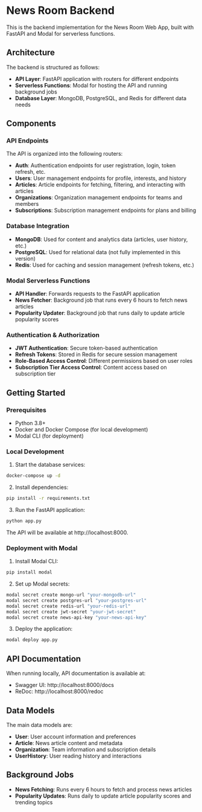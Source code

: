 # News Room Backend

This is the backend implementation for the News Room Web App, built with FastAPI and Modal for serverless functions.

## Architecture

The backend is structured as follows:

- **API Layer**: FastAPI application with routers for different endpoints
- **Serverless Functions**: Modal for hosting the API and running background jobs
- **Database Layer**: MongoDB, PostgreSQL, and Redis for different data needs

## Components

### API Endpoints

The API is organized into the following routers:

- **Auth**: Authentication endpoints for user registration, login, token refresh, etc.
- **Users**: User management endpoints for profile, interests, and history
- **Articles**: Article endpoints for fetching, filtering, and interacting with articles
- **Organizations**: Organization management endpoints for teams and members
- **Subscriptions**: Subscription management endpoints for plans and billing

### Database Integration

- **MongoDB**: Used for content and analytics data (articles, user history, etc.)
- **PostgreSQL**: Used for relational data (not fully implemented in this version)
- **Redis**: Used for caching and session management (refresh tokens, etc.)

### Modal Serverless Functions

- **API Handler**: Forwards requests to the FastAPI application
- **News Fetcher**: Background job that runs every 6 hours to fetch news articles
- **Popularity Updater**: Background job that runs daily to update article popularity scores

### Authentication & Authorization

- **JWT Authentication**: Secure token-based authentication
- **Refresh Tokens**: Stored in Redis for secure session management
- **Role-Based Access Control**: Different permissions based on user roles
- **Subscription Tier Access Control**: Content access based on subscription tier

## Getting Started

### Prerequisites

- Python 3.8+
- Docker and Docker Compose (for local development)
- Modal CLI (for deployment)

### Local Development

1. Start the database services:

```bash
docker-compose up -d
```

2. Install dependencies:

```bash
pip install -r requirements.txt
```

3. Run the FastAPI application:

```bash
python app.py
```

The API will be available at http://localhost:8000.

### Deployment with Modal

1. Install Modal CLI:

```bash
pip install modal
```

2. Set up Modal secrets:

```bash
modal secret create mongo-url "your-mongodb-url"
modal secret create postgres-url "your-postgres-url"
modal secret create redis-url "your-redis-url"
modal secret create jwt-secret "your-jwt-secret"
modal secret create news-api-key "your-news-api-key"
```

3. Deploy the application:

```bash
modal deploy app.py
```

## API Documentation

When running locally, API documentation is available at:

- Swagger UI: http://localhost:8000/docs
- ReDoc: http://localhost:8000/redoc

## Data Models

The main data models are:

- **User**: User account information and preferences
- **Article**: News article content and metadata
- **Organization**: Team information and subscription details
- **UserHistory**: User reading history and interactions

## Background Jobs

- **News Fetching**: Runs every 6 hours to fetch and process news articles
- **Popularity Updates**: Runs daily to update article popularity scores and trending topics

